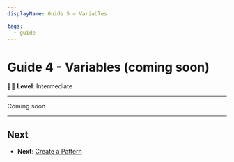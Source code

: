 ```yaml
---
displayName: Guide 5 – Variables

tags:
  - guide
---
```


# Guide 4 - Variables (coming soon)

:woman_student: **Level**: Intermediate

---

Coming soon

---

## Next

* **Next**: [Create a Pattern](./doc/docs/guides/create-pattern?guides-enabled=true)

